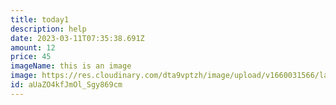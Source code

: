 ```yaml
---
title: today1
description: help
date: 2023-03-11T07:35:38.691Z
amount: 12
price: 45
imageName: this is an image
image: https://res.cloudinary.com/dta9vptzh/image/upload/v1660031566/lauren/fabian-burghardt-A81818EFqGQ-unsplash.jpg
id: aUaZO4kfJmOl_Sgy869cm
---
```

